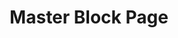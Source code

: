 ---
layout: blocks
title: Master Block Page
page_sections:
- block: jumbotron-full-image
  template: Contained Full Image Jumbotron
  title: Contained Full Image Jumbotron
  overlay_level: 60
  image: '/assets/imgs/GettyImages-1217373072.jpg'
  headline: 'A benefits experience your employees will love. The efficiency your business needs.'
  cta: Get your benefits advantage
  cta_url: '/'
  image: '/assets/imgs/GettyImages-1217373072.jpg'
- block: text-content-2-col
  template: Content
  title: Intro Content
  content_one: "<h2>Deliver a singular, personalized benefits experience for every employee</h2>"
  content_two: "<p class='lead'>Alight works with the best-known brands to create a benefits advantage — an opportunity to optimize costs while delivering a world-class benefits experience.</p>"
- block: quote-contained
  template: Quote
  title: Testimonial
  background_color: slate
  fullwidth: 'true'
  content: 'The final product was a grand slam! Our associates loved Chef Sage and the new experience. One of the highest engagements and the least amount of noise we ever had for an Annual Enrollment'
  name: 'Ryan Underwood'
  job_title: 'Design lead | Systems and Brand'
  company: 'Alight Solutions'
  headshot: 'https://go.alight.com/rs/777-ERD-451/images/sampleheadshot.jpg'
- block: card-slide-through-full
  template: Card Slide Through
  title: Proof Points
  fullwidth: 'true'
  background_color: slate-05
  headline: 'Discover the Alight Benefits Advantage™'
  content: '<p class="lead">We partner with 70% of the Fortune 100 and 50% of the Fortune 500 to transform the way they work. We administer benefits for over 35 million people and dependents, manage 200 million interactions annually and $1.2 trillion in assets.</p>'
  cards:
  - headline: 'Unify your benefits ecosystem with the Alight Worklife® platform'
    content: 'Integrate more than 600 tools from your HR and benefits ecosystem easily and at your own pace with the open architecture and industrial-strength security capabilities of the Alight Worklife platform.'
    object: '<svg viewBox="0 0 220 196" fill="none" xmlns="http://www.w3.org/2000/svg"><path d="M141.73 126.24C149.42 115.94 161.71 109.27 175.55 109.27C198.85 109.27 217.73 128.16 217.73 151.45C217.73 174.74 198.84 193.63 175.55 193.63H44.3899C21.0999 193.63 2.20996 174.75 2.20996 151.45C2.20996 130.08 18.1 112.44 38.71 109.66C38.13 106.87 37.8201 103.99 37.8201 101.03C37.8201 82.84 49.34 67.3399 65.47 61.4199M198.56 112.09C206.88 100.66 211.79 86.5801 211.79 71.3601C211.79 33.1101 180.78 2.1001 142.53 2.1001C104.28 2.1001 73.27 33.1101 73.27 71.3601C73.27 106.1 98.85 134.87 132.2 139.86M130.63 71.3601C130.63 77.9301 135.95 83.25 142.52 83.25C149.09 83.25 154.41 77.9301 154.41 71.3601C154.41 64.7901 149.09 59.47 142.52 59.47C138.89 59.47 135.64 61.0999 133.46 63.6599M142.53 15.3401V2.12988M198.55 71.3601H211.75M73.3 71.3601H86.5M162.09 90.9099L99.96 113.94L122.98 51.8101L185.11 28.78L162.09 90.9099Z" stroke="black" stroke-width="4" stroke-linecap="round" stroke-linejoin="round"/></svg>'
    cta: 'Discover Alight Worklife'
    cta_url: '/'
  - headline: 'Do more with AI that listens, learns and adapts'
    content: 'Personalize the employee benefits experience and automate critical tasks with Alight LumenAI — the powerful AI engine behind Alight Worklife. Fueled by comprehensive employee data with advanced analytics, you get deeper insights for better decisions.'
    object: '<svg viewBox="0 0 212 224" fill="none" xmlns="http://www.w3.org/2000/svg"><path d="M2.30005 221.61C23.46 205.94 51.08 193.25 77.45 189.19C84.99 188.03 90.5601 181.57 90.5601 173.94V173.88C90.5601 167.23 86.28 161.38 79.99 159.24C47.08 148.08 23.72 116.24 25.45 79.17C27.36 38.23 60.07 5.06998 100.98 2.65998C138.51 0.439982 170.9 23.9499 182.15 57.2099C184.31 63.5799 186.72 69.86 189.69 75.9C191.93 80.45 194.35 85.28 196.43 89.4C198.84 94.19 195.38 99.8299 190.02 99.8499C188.42 99.8499 186.63 99.86 184.61 99.88C178.67 127.75 158.29 150.26 131.68 159.26C125.41 161.38 121.17 167.25 121.17 173.87C121.17 181.44 126.66 187.85 134.13 189.09C162.12 193.76 187.81 205.24 209.42 221.77M91.1399 129.35V110.07C91.1399 104.91 95.33 100.72 100.49 100.72H111.41C116.57 100.72 120.76 96.53 120.76 91.37M73.51 80.28C73.51 83.82 76.3799 86.7 79.9299 86.7H85.3601M126.04 66.02C126.04 62.48 123.17 59.6 119.62 59.6M89.6599 55.1C86.1199 55.1 83.24 57.97 83.24 61.52M98.55 66.1C101.93 66.1 104.68 68.84 104.68 72.23C104.68 75.61 107.42 78.36 110.81 78.36H142.47C149.73 78.36 155.57 72.09 154.72 64.89C154.72 64.81 154.7 64.72 154.69 64.64C153.8 57.98 148.61 52.51 142.03 51.14C139.02 50.52 136.16 50.7999 133.57 51.6899C133.58 51.4299 133.61 51.17 133.61 50.91C133.61 42.05 126.43 34.87 117.57 34.87C112.28 34.87 107.59 37.45 104.67 41.4C101.78 37.16 96.9199 34.38 91.3999 34.38C82.5399 34.38 75.3601 41.56 75.3601 50.42C75.3601 50.46 75.3601 50.51 75.3601 50.55C72.7701 49.66 69.8999 49.39 66.8899 50.02C60.2199 51.42 55.0099 57.0499 54.2299 63.8199C53.6899 68.4699 55.1501 72.78 57.8601 76.01C51.3001 78.36 46.7 84.8399 47.26 92.3199C47.89 100.78 55.31 107.14 63.79 107.14H73.8701" stroke="black" stroke-width="4" stroke-linecap="round" stroke-linejoin="round"/></svg>'
    cta: 'Explore AI-driven insights'
    cta_url: '/'
  - headline: 'Boost engagement with better benefits support'
    content: 'With health and medical allies, absence administrators, financial advisors and guidance counselors, your employees get answers to their toughest questions and your team is freed to focus on strategic priorities.'
    object: '<svg viewBox="0 0 230 229" fill="none" xmlns="http://www.w3.org/2000/svg"><path d="M156.98 137.4V226.58M96.3999 187.53V226.58M35.5098 210.9V226.58M196.02 226.58H221.63M134.86 226.58H182.84C185.37 226.58 187.43 224.53 187.43 221.99V91.71M74.5698 226.58H122.26C124.79 226.58 126.85 224.53 126.85 221.99V166.02M2.37012 226.58H61.3701C63.9001 226.58 65.96 224.53 65.96 221.99V203.27M2.37012 175.33C69.9501 163.5 128.44 117.3 156.2 55.08C156.6 54.19 155.7 53.28 154.8 53.65L137.33 60.84C134.9 61.84 132.12 60.68 131.13 58.25L121.79 35.54C120.79 33.11 121.95 30.33 124.38 29.34L188.17 3.08999C193.11 1.05999 198.77 3.40998 200.8 8.35998L227.05 72.15C228.05 74.58 226.89 77.36 224.46 78.35L201.75 87.69C199.32 88.69 196.54 87.53 195.55 85.1L187.88 66.45C187.52 65.57 186.29 65.56 185.9 66.43C153.2 140.79 83.4499 195.72 2.37988 207.65" stroke="black" stroke-width="4" stroke-linecap="round" stroke-linejoin="round"/></svg>'
    cta: 'Meet Alight&#39;s Benefits Experts'
    cta_url: '/'
---